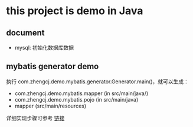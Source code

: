 # this project is demo in Java
## document
+ mysql: 初始化数据库数据

## mybatis generator demo
执行 com.zhengcj.demo.mybatis.generator.Generator.main()，就可以生成：
+ com.zhengcj.demo.mybatis.mapper (in src/main/java/)
+ com.zhengcj.demo.mybatis.pojo (in src/main/java)
+ mapper (src/main/resources)

详细实现步骤可参考 [链接](https://blog.csdn.net/u010358168/article/details/86246351)
